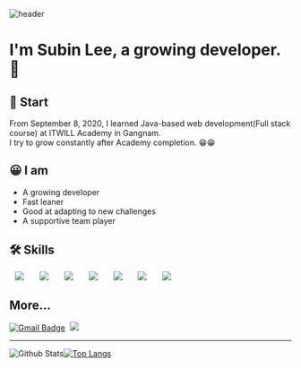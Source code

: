 <p align="center">
  
![header](https://capsule-render.vercel.app/api?type=slice&color=E6E6FA&height=170&section=header&text=SUBIN:&fontColor=090707&fontAlignX=45&fontAlignY=65&fontSize=100)

# I'm Subin Lee, a growing developer. 🌱
## 🚀 Start
From September 8, 2020, I learned Java-based web development(Full stack course) at ITWILL Academy in Gangnam.<br>
I try to grow constantly after Academy completion. 😁😁

## 😀 I am
- A growing developer
- Fast leaner
- Good at adapting to new challenges
- A supportive team player

## 🛠 Skills 

<div>
<img src="https://img.shields.io/badge/Java-007396?style=flat-round&logo=Java&logoColor=white" style="height : auto; margin-left : 10px; margin-right : 10px;"/>&nbsp;
<img src="https://img.shields.io/badge/Spring-6DB33F?style=flat-round&logo=Spring&logoColor=white" style="height : auto; margin-left : 10px; margin-right : 10px;"/>&nbsp;
<img src="https://img.shields.io/badge/MySQL-4479A1?style=flat-round&logo=MySQL&logoColor=white" style="height : auto; margin-left : 10px; margin-right : 10px;"/></a>&nbsp;
<img src="https://img.shields.io/badge/Oracle-00D182?style=flat-round&logo=Oracle&logoColor=white" style="height : auto; margin-left : 10px; margin-right : 10px;"/></a>&nbsp;
<img src="https://img.shields.io/badge/HTML5-E34F26?style=flat-round&logo=HTML5&logoColor=white" style="height : auto; margin-left : 10px; margin-right : 10px;"/></a>&nbsp;
<img src="https://img.shields.io/badge/CSS3-1572B6?style=flat-round&logo=CSS3&logoColor=white" style="height : auto; margin-left : 10px; margin-right : 10px;"/></a>&nbsp;
<img src="https://img.shields.io/badge/JavaScript-F7DF1E?style=flat-round&logo=JavaScript&logoColor=white" style="height : auto; margin-left : 10px; margin-right : 10px;"/></a>&nbsp;
</div>

## More...
[![Gmail Badge](https://img.shields.io/badge/Gmail-d14836?style=flat-square&logo=Gmail&logoColor=white&link=mailto:salllena33@gmail.com)](mailto:salllena33@gmail.com)&nbsp;
<a href="https://velog.io/@subin1224/">
    <img src="https://img.shields.io/badge/Velog-20c997?style=flat-square&logo=Vimeo&logoColor=white"/>
</a>

---
![Github Stats](https://github-readme-stats.vercel.app/api?username=subin1224&show_icons=true&theme=radical)[![Top Langs](https://github-readme-stats.vercel.app/api/top-langs/?username=subin1224&layout=compact&theme=radical)](https://github.com/anuraghazra/github-readme-stats)
</p>
